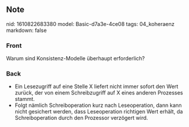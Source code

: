 ## Note
nid: 1610822683380
model: Basic-d7a3e-4ce08
tags: 04_koheraenz
markdown: false

### Front
Warum sind Konsistenz-Modelle überhaupt erforderlich?

### Back
<ul>
  <li>Ein Lesezugriff auf eine Stelle X liefert nicht immer sofort
  den Wert zurück, der von einem Schreibzugriff auf X eines anderen
  Prozesses stammt.
  <li>Folgt nämlich Schreiboperation kurz nach Leseoperation, dann
  kann nicht gesichert werden, dass Leseoperation richtigen Wert
  erhält, da Schreiboperation durch den Prozessor verzögert wird.
</ul>
